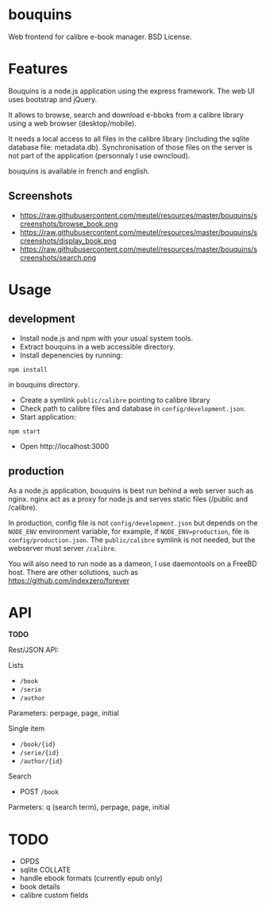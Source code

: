 bouquins
========

Web frontend for calibre e-book manager. BSD License.

Features
========

Bouquins is a node.js application using the express framework. The web UI uses bootstrap and jQuery.

It allows to browse, search and download e-bboks from a calibre library using a web browser (desktop/mobile).

It needs a local access to all files in the calibre library (including the sqlite database file: metadata.db). Synchronisation of those files on the server is not part of the application (personnaly I use owncloud).

bouquins is available in french and english.

Screenshots
-----------

* https://raw.githubusercontent.com/meutel/resources/master/bouquins/screenshots/browse_book.png
* https://raw.githubusercontent.com/meutel/resources/master/bouquins/screenshots/display_book.png
* https://raw.githubusercontent.com/meutel/resources/master/bouquins/screenshots/search.png

Usage
=====

development
-----------

* Install node.js and npm with your usual system tools.
* Extract bouquins in a web accessible directory.
* Install depenencies by running:
```
npm install
```
in bouquins directory.
* Create a symlink `public/calibre` pointing to calibre library
* Check path to calibre files and database in `config/development.json`.
* Start application:
```
npm start
```
* Open http://localhost:3000

production
----------

As a node.js application, bouquins is best run behind a web server such as nginx. nginx act as a proxy for node.js and serves static files (/public and /calibre).

In production, config file is not `config/development.json` but depends on the `NODE_ENV` environment variable, for example, if `NODE_ENV=production`, file is `config/production.json`. The `public/calibre` symlink is not needed, but the webserver must server `/calibre`.

You will also need to run node as a dameon, I use daemontools on a FreeBD host. There are other solutions, such as https://github.com/indexzero/forever

API
===

**TODO**

Rest/JSON API:

Lists

* `/book`
* `/serie`
* `/author`

Parameters: perpage, page, initial

Single item

* `/book/{id}`
* `/serie/{id}`
* `/author/{id}`

Search

* POST `/book`

Parmeters: q (search term), perpage, page, initial

TODO
====

* OPDS
* sqlite COLLATE
* handle ebook formats (currently epub only)
* book details
* calibre custom fields
